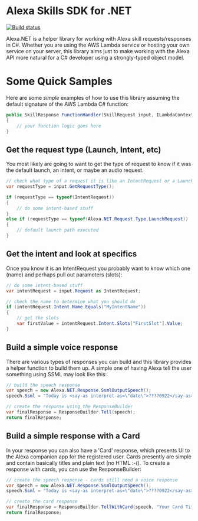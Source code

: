 # Alexa Skills SDK for .NET

[![Build status](https://ci.appveyor.com/api/projects/status/9r6nb0nlbykw5fh7?svg=true)](https://ci.appveyor.com/project/TimHeuer/alexa-skills-dotnet)

Alexa.NET is a helper library for working with Alexa skill requests/responses in C#.  Whether you are using the AWS Lambda service or hosting your own service on your server, this library aims just to make working with the Alexa API more natural for a C# developer using a strongly-typed object model.

# Some Quick Samples
Here are some *simple* examples of how to use this library assuming the default signature of the AWS Lambda C# function:
```csharp
public SkillResponse FunctionHandler(SkillRequest input, ILambdaContext context)
{
    // your function logic goes here
}
```
## Get the request type (Launch, Intent, etc)
You most likely are going to want to get the type of request to know if it was the default launch, an intent, or maybe an audio request.
```csharp
// check what type of a request it is like an IntentRequest or a LaunchRequest
var requestType = input.GetRequestType();

if (requestType == typeof(IntentRequest))
{
    // do some intent-based stuff
}
else if (requestType == typeof(Alexa.NET.Request.Type.LaunchRequest))
{
    // default launch path executed
}
```

## Get the intent and look at specifics
Once you know it is an IntentRequest you probably want to know which one (name) and perhaps pull out parameters (slots):
```csharp
// do some intent-based stuff
var intentRequest = input.Request as IntentRequest;

// check the name to determine what you should do
if (intentRequest.Intent.Name.Equals("MyIntentName"))
{
    // get the slots
    var firstValue = intentRequest.Intent.Slots["FirstSlot"].Value;
}
```

## Build a simple voice response
There are various types of responses you can build and this library provides a helper function to build them up.  A simple one of having Alexa tell the user something using SSML may look like this:
```csharp
// build the speech response 
var speech = new Alexa.NET.Response.SsmlOutputSpeech();
speech.Ssml = "Today is <say-as interpret-as=\"date\">????0922</say-as>.<break strength=\"x-strong\"/>I hope you have a good day.";

// create the response using the ResponseBuilder
var finalResponse = ResponseBuilder.Tell(speech);
return finalResponse;
```

## Build a simple response with a Card
In your response you can also have a 'Card' response, which presents UI to the Alexa companion app for the registered user.  Cards presently are simple and contain basically titles and plain text (no HTML :-().  To create a response with cards, you can use the ResponseBuilder:
```csharp
// create the speech response - cards still need a voice response
var speech = new Alexa.NET.Response.SsmlOutputSpeech();
speech.Ssml = "Today is <say-as interpret-as=\"date\">????0922</say-as>.";

// create the card response
var finalResponse = ResponseBuilder.TellWithCard(speech, "Your Card Title", "Your card content text goes here, no HTML formatting honored");
return finalResponse;

```
